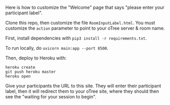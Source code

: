 Here is how to customize the "Welcome" page that says "please enter your participant label".

Clone this repo, then customize the file `RoomInputLabel.html`.
You must customize the `action` parameter to point to your oTree server & room name.

First, install dependencies with `pip3 install -r requirements.txt`.

To run locally, do `uvicorn main:app --port 8500`.

Then, deploy to Heroku with:

```
heroku create
git push heroku master
heroku open
```

Give your participants the URL to this site. They will enter their participant label, then it will redirect them to
your oTree site, where they should then see the "waiting for your session to begin".
